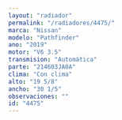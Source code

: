 ```yaml
---
layout: "radiador"
permalink: "/radiadores/4475/"
marca: "Nissan"
modelo: "Pathfinder"
ano: "2019"
motor: "V6 3.5"
transmision: "Automática"
parte: "214603JA0A"
clima: "Con clima"
alto: "19 5/8"
ancho: "30 1/5"
observaciones: ""
id: "4475"
---
```


